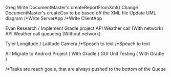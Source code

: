 Greg
    Write DocumentMaster's createReportFromXml()
    Change DocumentMaster's createCsv to be based off the XML file
    Update UML diagram
    /*Write ServerApp
    /*Write ClientApp

Evan
    Research / Implement Gradle project
    API Weather call (With network)
    API Weather call queueing (Without network)

Tyler
    Longitude / Latitude
    Camera
    /*Speach to text
    /*Speach to text

All
    Migrate to Android Project ( With Gradle )
    GUI
    Unit Testing ( With Gradle )

/*Tasks are reach goals, that are always pushed to the bottom of the Queue